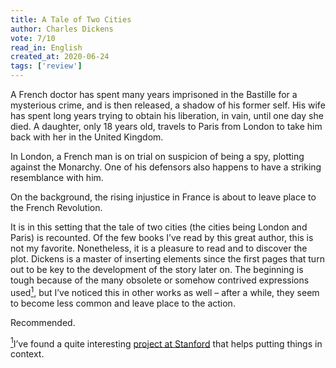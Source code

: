 ```yaml
---
title: A Tale of Two Cities
author: Charles Dickens
vote: 7/10
read_in: English
created_at: 2020-06-24
tags: ['review']
---
```


A French doctor has spent many years imprisoned in the Bastille for a mysterious crime, and is then released, a shadow of his former self. His wife has spent long years trying to obtain his liberation, in vain, until one day she died. A daughter, only 18 years old, travels to Paris from London to take him back with her in the United Kingdom.

In London, a French man is on trial on suspicion of being a spy, plotting against the Monarchy. One of his defensors also happens to have a striking resemblance with him.

On the background, the rising injustice in France is about to leave place to the French Revolution.

It is in this setting that the tale of two cities (the cities being London and Paris) is recounted. Of the few books I’ve read by this great author, this is not my favorite. Nonetheless, it is a pleasure to read and to discover the plot. Dickens is a master of inserting elements since the first pages that turn out to be key to the development of the story later on. The beginning is tough because of the many obsolete or somehow contrived expressions used<a href="#used" name="used-orig"><sup>1</sup></a>, but I’ve noticed this in other works as well – after a while, they seem to become less common and leave place to the action.

Recommended.

<a href="#used-orig" name="used"><sup>1</sup></a>I’ve found a quite interesting [project at Stanford](//dickens.stanford.edu/dickens/archive/tale/two_cities.html) that helps putting things in context.

